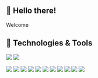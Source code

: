 ## 👀 Hello there!
Welcome 

## 💾 Technologies & Tools
![](https://img.shields.io/badge/code-php-informational?style=for-the-badge&logo=php&logoColor=white&color=red)
![](https://img.shields.io/badge/framework-laravel-informational?style=for-the-badge&logo=laravel&logoColor=white&color=red)

![](https://img.shields.io/badge/code-JavaScript-informational?style=for-the-badge&logo=JavaScript&logoColor=white&color=2bbc8a)
![](https://img.shields.io/badge/framework-React-informational?style=for-the-badge&logo=React&logoColor=white&color=2bbc8a)
![](https://img.shields.io/badge/code-jquery-informational?style=for-the-badge&logo=jQuery&logoColor=white&color=2bbc8a)
![](https://img.shields.io/badge/code-Node-informational?style=for-the-badge&logo=node.js&logoColor=white&color=2bbc8a)
![](https://img.shields.io/badge/db-mysql-informational?style=for-the-badge&logo=MySQL&logoColor=white&color=orange)
![](https://img.shields.io/badge/code-Dart-informational?style=for-the-badge&logo=dart&logoColor=white&color=blue)
![](https://img.shields.io/badge/mobile-flutter-informational?style=for-the-badge&logo=flutter&logoColor=white&color=blue)
![](https://img.shields.io/badge/os-linux-informational?style=for-the-badge&logo=Linux&logoColor=white&color=blue)
![](https://img.shields.io/badge/ide-vscode-informational?style=for-the-badge&logo=Visual%20Studio%20Code&logoColor=white&color=blue)
![](https://img.shields.io/badge/os-windows-informational?style=for-the-badge&logo=windows&logoColor=white&color=5C2D91)
![](https://img.shields.io/badge/ide-Visual%20Studio-informational?style=for-the-badge&logo=Visual%20Studio&logoColor=white&color=5C2D91)
<!--![](https://img.shields.io/badge/os-mac-informational?style=for-the-badge&logo=Apple&logoColor=white&color=blue)-->
